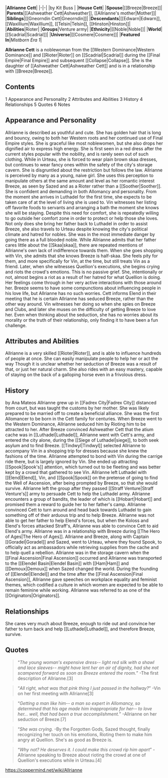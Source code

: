 |**Allrianne Cett**|
|-|-|
|by  Kit Buss |
|**House Cett**|
|**Spouse**|[[Breeze\|Breeze]]|
|**Parents**|[[Ashweather Cett\|Ashweather]], [[Allrianne's mother\|Mother]]|
|**Siblings**|[[Gneorndin Cett\|Gneorndin]]|
|**Descendants**|[[Edwarn\|Edwarn]], [[Waxillium\|Waxillium]], [[Telsin\|Telsin]], [[Hinston\|Hinston]]|
|**Abilities**|Rioter|
|**Groups**|Venture army|
|**Ethnicity**|[[Noble\|Noble]]|
|**World**|[[Scadrial\|Scadrial]]|
|**Universe**|[[Cosmere\|Cosmere]]|
|**Featured In**|*Mistborn Era 1*|

**Allrianne Cett** is a noblewoman from the [[Western Dominance\|Western Dominance]] and [[Rioter\|Rioter]] on [[Scadrial\|Scadrial]] during the [[Final Empire\|Final Empire]] and subsequent [[Collapse\|Collapse]]. She is the daughter of [[Ashweather Cett\|Ashweather Cett]] and is in a relationship with [[Breeze\|Breeze]].

## Contents

1 Appearance and Personality
2 Attributes and Abilities
3 History
4 Relationships
5 Quotes
6 Notes


## Appearance and Personality
Allrianne is described as youthful and cute. She has golden hair that is long and bouncy, owing to both her Western roots and her continued use of Final Empire styles. She is graceful like most noblewomen, but she also drops her dignified air to express high energy. She is first seen in a red dress after the current styles popular with the nobility, and is rarely seen out of such clothing.  While in Urteau, she is forced to wear plain brown skaa dresses, but continues to wear fancy ones within the safety of the city's storage cavern. She is disgruntled about the restriction but follows the law. 
Allrianne is perceived by many as a young, naive girl. She uses this perception to manipulate others at the same amount and level as her romantic interest Breeze, as seen by Sazed and as a Rioter rather than a [[Soother\|Soother]]. She is confident and demanding in both Allomancy and personality. From the moment she arrives in Luthadel for the first time, she expects to be taken care of at the level of living she is used to. Vin witnesses her listing off favorite foods to servants and arranging a bath the moment she knows she will be staying. Despite this need for comfort, she is repeatedly willing to go outside her comfort zone in order to protect or help those she loves. Not only does she bring her father back to Luthadel in order to assist Breeze, she also travels to Urteau despite knowing the city's political climate and hatred for nobles. She was in the most immediate danger by going there as a full blooded noble.
While Allrianne admits that her father cares little about the [[Skaa\|skaa]], there are repeated mentions of Allrianne's own lack of indifference towards them. When she goes shopping with Vin, she admits that she knows Breeze is half-skaa. She feels pity for them, and more specifically for Vin, at the time, but still treats Vin as a friend. Later, when she witnesses Quellion's executions, she begins crying and riots the crowd's emotions. This is no passive grief. She, intentionally or not, almost begins a riot as a result of her hatred for what Quellion is doing. Her feelings come through in her very active interactions with those around her.
Breeze seems to have some compunctions about influencing people in his love life, but Allrianne has no such worries. Cett informs Elend in their meeting that he is certain Allrianne has seduced Breeze, rather than the other way around.  Vin witnesses her doing so when she spies on Breeze and Clubs, and later she muses on the difficulty of getting Breeze to love her. Even when thinking about the seduction, she has no worries about its morality or the truth of their relationship, only finding it to have been a fun challenge. 

## Attributes and Abilities
Allrianne is a very skilled [[Rioter\|Rioter]], and is able to influence hundreds of people at once. She can easily manipulate people to help her or act the way Though it is unclear whether her seduction of Breeze was a result of that, or just her natural charm.
She also rides with an easy mastery, capable of staying on the back of a galloping horse even in a frivolous dress.

## History
 by  Ana Mateos 
Allrianne grew up in [[Fadrex City\|Fadrex City]] distanced from court, but was taught the customs by her mother. She was likely prepared to be married off to create a beneficial alliance. She was the first Allomancer to be born in the Cett family for centuries.
When Breeze went to the Western Dominance, Allrianne seduced him by Rioting him to be attracted to her. After Breeze convinced Ashweather Cett that the atium cache was in [[Luthadel\|Luthadel]], Allrianne went with Cett's army, and entered the city alone, during the [[Siege of Luthadel\|siege]], to both seek asylum and to find Breeze.
[[Tindwyl\|Tindwyl]] selected Allrianne to accompany Vin in a shopping trip for dresses because she knew the fashions of the time. Allrianne attempted to bond with Vin during the carrige ride there, but is largely ignored by Vin. She ended up attracting [[Spook\|Spook's]] attention, which turned out to be fleeting and was better kept by a crowd that gathered to see Vin.
Allrianne left Luthadel with [[Elend\|Elend]], Vin, and [[Spook\|Spook]] on the pretense of going to find the Well of Ascension, after being prompted by Breeze, so that she would survive. Allrianne left the group after they passed [[Straff Venture\|Straff Venture's]] army to persuade Cett to help the Luthadel army.
Allrianne encounters a group of bandits, the leader of which is [[Hobart\|Hobart]] and promised them a reward to guide her to her father's camp. Allrianne convinced Cett to turn around and head back towards Luthadel to gain something off of their arduous trip and to help Breeze.
Allrianne was not able to get her father to help Elend's forces, but when the Koloss and Elend's forces attacked Straff's, Allrianne was able to convince Cett to aid Elend's army.
Allrianne was in a relationship with Breeze during [[The Hero of Ages\|The Hero of Ages]]. Allrianne and Breeze, along with Captain [[Goradel\|Goradel]] and Sazed, went to Urteau, where they found Spook, to officially act as ambassadors while retrieving supplies from the cache and to help quell a rebellion. Allrianne was in the storage cavern when the [[Final Ascension\|Final Ascension]] occurred and Allrianne was transported to the [[Elendel Basin\|Elendel Basin]] with [[Ham\|Ham]] and [[Demoux\|Demoux]] when Sazed changed the world.
During the founding of [[Elendel\|Elendel]] and the time after the [[Final Ascension\|Final Ascension]], Allrianne gave speeches on workplace equality and feminist themes, which codified a culture in which women are expected to be able to remain feminine while working. Allrianne was referred to as one of the [[Originators\|Originators]].

## Relationships
She cares very much about Breeze, enough to ride out and convince her father to turn back and help [[Luthadel\|Luthadel]], and therefore Breeze, survive.

## Quotes
>“*The young woman's expensive dress-- light red silk with a shawl and lace sleeves-- might have lent her an air of dignity, had she not scampered forward as soon as Breeze entered the room.*”
\-The first description of Allrianne.[3]


>“*All right, what was that pink thing I just passed in the hallway?*”
\-Vin on her first meeting with Allrianne[3]


>“*Getting a man like him-- a man so expert in Allomancy, so determined that his age made him inappropriate for her-- to love her... well, that had been a true accomplishment.*”
\-Allrianne on her seduction of Breeze.[7]


>“*She was crying.*
\-By the Forgotten Gods, Sazed thought, finally recognizing her touch on his emotions, Rioting them to make him angry at Quellion. She's as good as Breeze is.


>“*Why not? He deserves it. I could make this crowd rip him apart*”
\-Allrianne speaking to Breeze about rioting the crowd at one of Quellion's executions while in Urteau.[4]




https://coppermind.net/wiki/Allrianne